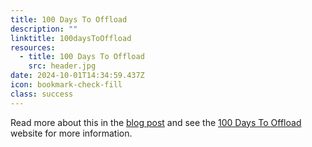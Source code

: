 ```yaml
---
title: 100 Days To Offload
description: ""
linktitle: 100daysToOffload
resources:
  - title: 100 Days To Offload
    src: header.jpg
date: 2024-10-01T14:34:59.437Z
icon: bookmark-check-fill
class: success
---
```


Read more about this in the [blog post](/blog/2022/100-days-to-offload/) and see the [100 Days To Offload](https://100daystooffload.com/) website for more information.
